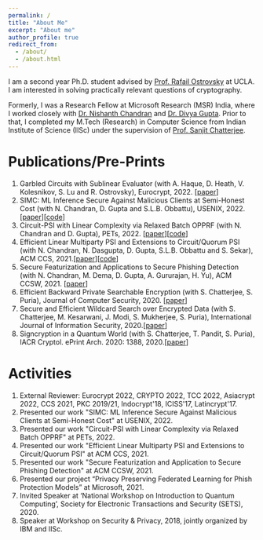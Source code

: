 ```yaml
---
permalink: /
title: "About Me"
excerpt: "About me"
author_profile: true
redirect_from:
  - /about/
  - /about.html
---
```


I am a second year Ph.D. student advised by [Prof. Rafail Ostrovsky](http://web.cs.ucla.edu/~rafail/) at UCLA. I am interested in solving practically relevant questions of cryptography.

Formerly, I was a Research Fellow at Microsoft Research (MSR) India, where I worked closely with [Dr. Nishanth Chandran](https://www.microsoft.com/en-us/research/people/nichandr/) and [Dr. Divya Gupta](https://www.microsoft.com/en-us/research/people/digup/). Prior to that, I completed my M.Tech (Research) in Computer Science from Indian Institute of Science (IISc) under the supervision of [Prof. Sanjit Chatterjee](https://www.csa.iisc.ac.in/~sanjit/).



Publications/Pre-Prints
======
1. Garbled Circuits with Sublinear Evaluator (with A. Haque, D. Heath, V. Kolesnikov, S. Lu and R. Ostrovsky), Eurocrypt, 2022. [[paper](https://eprint.iacr.org/2022/797.pdf)]
1. SIMC: ML Inference Secure Against Malicious Clients at Semi-Honest Cost (with N. Chandran, D. Gupta and S.L.B. Obbattu), USENIX, 2022. [[paper](https://eprint.iacr.org/2021/1538.pdf)][[code](https://aka.ms/simc)]
1. Circuit-PSI with Linear Complexity via Relaxed Batch OPPRF (with N. Chandran and D. Gupta), PETs, 2022. [[paper](https://eprint.iacr.org/2021/034.pdf)][[code](https://github.com/shahakash28/2PC-Circuit-PSI)]
1. Efficient Linear Multiparty PSI and Extensions to Circuit/Quorum PSI (with N. Chandran, N. Dasgupta, D. Gupta, S.L.B. Obbattu and S. Sekar), ACM CCS, 2021.[[paper](https://eprint.iacr.org/2021/172.pdf)][[code](https://github.com/shahakash28/PQC-mPSI)]
1. Secure Featurization and Applications to Secure Phishing Detection (with N. Chandran, M. Dema, D. Gupta, A. Gururajan, H. Yu), ACM CCSW, 2021. [[paper](https://eprint.iacr.org/2021/1448.pdf)]
1. Efficient Backward Private Searchable Encryption (with S. Chatterjee, S. Puria), Journal of Computer Security, 2020. [[paper](https://content.iospress.com/articles/journal-of-computer-security/jcs191322)]
1. Secure and Efficient Wildcard Search over Encrypted Data (with S. Chatterjee, M. Kesarwani, J. Modi, S. Mukherjee, S. Puria), International Journal of Information Security,
2020.[[paper](https://link.springer.com/article/10.1007/s10207-020-00492-w)]
1. Signcryption in a Quantum World (with S. Chatterjee, T. Pandit, S. Puria), IACR Cryptol. ePrint Arch. 2020: 1388, 2020.[[paper](https://eprint.iacr.org/2020/1388.pdf)]

Activities
======
1. External Reviewer: Eurocrypt 2022, CRYPTO 2022, TCC 2022, Asiacrypt 2022, CCS 2021, PKC 2019/21, Indocrypt'18, ICISS'17, Latincrypt'17.
1. Presented our work "SIMC: ML Inference Secure Against Malicious Clients at Semi-Honest Cost" at USENIX, 2022.
1. Presented our work "Circuit-PSI with Linear Complexity via Relaxed Batch OPPRF" at PETs, 2022.
1. Presented our work "Efficient Linear Multiparty PSI and Extensions to Circuit/Quorum PSI" at ACM CCS, 2021.
1. Presented our work "Secure Featurization and Application to Secure Phishing Detection" at ACM CCSW, 2021.
1. Presented our project “Privacy Preserving Federated Learning for Phish Protection Models” at Microsoft, 2021.
1. Invited Speaker at ‘National Workshop on Introduction to Quantum Computing’, Society for Electronic Transactions and Security (SETS), 2020.
1. Speaker at Workshop on Security & Privacy, 2018, jointly organized by IBM and IISc.
